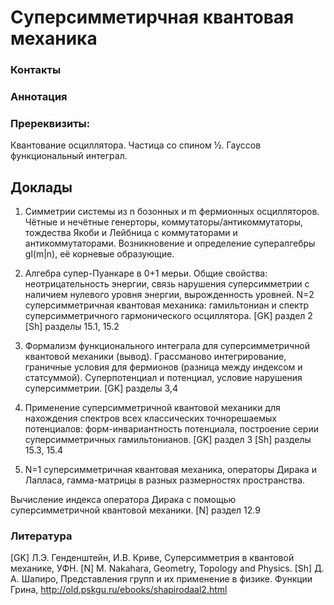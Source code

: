 # Суперсимметирчная квантовая механика

### Контакты

### Аннотация



### Пререквизиты:
Квантование осциллятора. Частица со спином ½. Гауссов функциональный интеграл.

## Доклады

1. Симметрии системы из n бозонных и m фермионных осцилляторов. Чётные и нечётные генерторы, коммутаторы/антикоммутаторы, тождества Якоби и Лейбница с коммутаторами и антикоммутаторами. Возникновение и определение супералгебры gl(m|n), её корневые образующие.

1. Алгебра супер-Пуанкаре в 0+1 мерьи. Общие свойства: неотрицательность энергии, связь нарушения суперсимметрии с наличием нулевого уровня энергии, вырожденность уровней. N=2 суперсимметричная квантовая механика: гамильтониан и спектр суперсимметричного гармонического осциллятора.
[GK] раздел 2
[Sh] разделы 15.1, 15.2

1. Формализм функционального интеграла для суперсимметричной квантовой механики (вывод). Грассманово интегрирование, граничные условия для фермионов (разница между индексом и статсуммой). Суперпотенциал и потенциал, условие нарушения суперсимметрии.
[GK] разделы 3,4

1. Применение суперсимметричной квантовой механики для нахождения спектров всех классических точнорешаемых потенциалов: форм-инвариантность потенциала, построение серии суперсимметричных гамильтонианов.
[GK] раздел 3
[Sh] разделы 15.3, 15.4

1. N=1 суперсимметричная квантовая механика, операторы Дирака и Лапласа, гамма-матрицы в разных размерностях пространства.

Вычисление индекса оператора Дирака с помощью суперсимметричной квантовой механики. 
[N] раздел 12.9

### Литература
[GK] Л.Э. Генденштейн, И.В. Криве, Суперсимметрия в квантовой механике, УФН.
[N] M. Nakahara, Geometry, Topology and Physics.
[Sh] Д. А. Шапиро, Представления групп и их применение в физике. Функции Грина, http://old.pskgu.ru/ebooks/shapirodaal2.html
